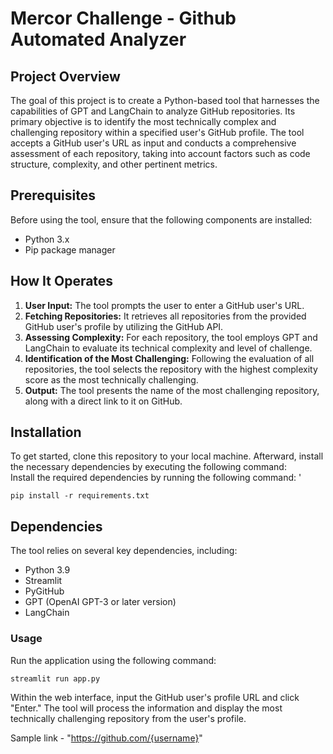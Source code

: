 # Mercor Challenge - Github Automated Analyzer

## Project Overview
The goal of this project is to create a Python-based tool that harnesses the capabilities of GPT and LangChain to analyze GitHub repositories. Its primary objective is to identify the most technically complex and challenging repository within a specified user's GitHub profile. The tool accepts a GitHub user's URL as input and conducts a comprehensive assessment of each repository, taking into account factors such as code structure, complexity, and other pertinent metrics.

## Prerequisites
Before using the tool, ensure that the following components are installed:

* Python 3.x
* Pip package manager

## How It Operates
1. **User Input:** The tool prompts the user to enter a GitHub user's URL.
2. **Fetching Repositories:**  It retrieves all repositories from the provided GitHub user's profile by utilizing the GitHub API.
3. **Assessing Complexity:** For each repository, the tool employs GPT and LangChain to evaluate its technical complexity and level of challenge.
4. **Identification of the Most Challenging:** Following the evaluation of all repositories, the tool selects the repository with the highest complexity score as the most technically challenging.
6. **Output:** The tool presents the name of the most challenging repository, along with a direct link to it on GitHub.
## Installation
To get started, clone this repository to your local machine. Afterward, install the necessary dependencies by executing the following command:<br/>
Install the required dependencies by running the following command:
'
```
pip install -r requirements.txt
```

## Dependencies
The tool relies on several key dependencies, including:


* Python 3.9 
* Streamlit
* PyGitHub
* GPT (OpenAI GPT-3 or later version)
* LangChain

### Usage
Run the application using the following command:
```
streamlit run app.py
```
Within the web interface, input the GitHub user's profile URL and click "Enter." The tool will process the information and display the most technically challenging repository from the user's profile.

Sample link - "https://github.com/{username}"